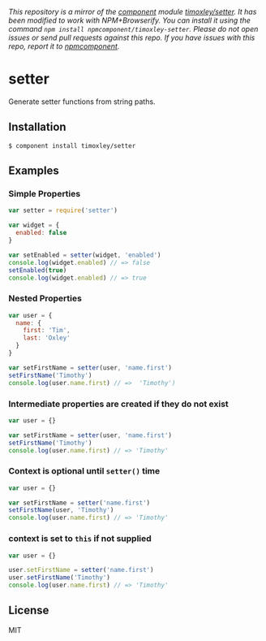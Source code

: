 *This repository is a mirror of the [component](http://component.io) module [timoxley/setter](http://github.com/timoxley/setter). It has been modified to work with NPM+Browserify. You can install it using the command `npm install npmcomponent/timoxley-setter`. Please do not open issues or send pull requests against this repo. If you have issues with this repo, report it to [npmcomponent](https://github.com/airportyh/npmcomponent).*
# setter

  Generate setter functions from string paths.

## Installation

    $ component install timoxley/setter

## Examples

### Simple Properties

```js
var setter = require('setter')

var widget = {
  enabled: false
}

var setEnabled = setter(widget, 'enabled')
console.log(widget.enabled) // => false
setEnabled(true)
console.log(widget.enabled) // => true
```

### Nested Properties

```js
var user = {
  name: {
    first: 'Tim',
    last: 'Oxley'
  }
}

var setFirstName = setter(user, 'name.first')
setFirstName('Timothy')
console.log(user.name.first) // =>  'Timothy')
```

### Intermediate properties are created if they do not exist

```js
var user = {}

var setFirstName = setter(user, 'name.first')
setFirstName('Timothy')
console.log(user.name.first) // => 'Timothy'
```

### Context is optional until `setter()` time
```js
var user = {}

var setFirstName = setter('name.first')
setFirstName(user, 'Timothy')
console.log(user.name.first) // => 'Timothy'
```


### context is set to `this` if not supplied
```js
var user = {}

user.setFirstName = setter('name.first')
user.setFirstName('Timothy')
console.log(user.name.first) // => 'Timothy'
```

## License

  MIT
